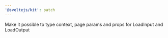 ```yaml
---
'@sveltejs/kit': patch
---
```


Make it possible to type context, page params and props for LoadInput and LoadOutput
